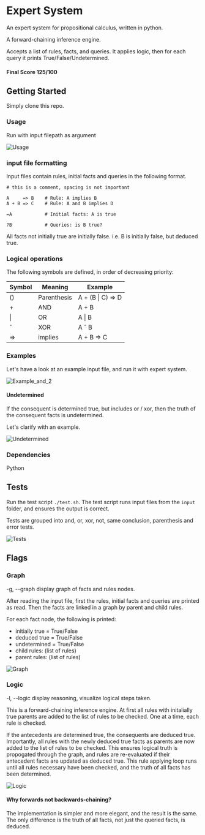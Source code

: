 # Expert System

An expert system for propositional calculus, written in python.

A forward-chaining inference engine.

Accepts a list of rules, facts, and queries. It applies logic, then for each query it prints True/False/Undetermined.

#### Final Score 125/100

## Getting Started

Simply clone this repo.

### Usage

Run with input filepath as argument

![Usage](https://github.com/dfinnis/expert-system/blob/master/img/usage.png?raw=true)

### input file formatting

Input files contain rules, initial facts and queries in the following format.
```
# this is a comment, spacing is not important

A     => B    # Rule: A implies B
A + B => C    # Rule: A and B implies D

=A            # Initial facts: A is true

?B            # Queries: is B true?
```

All facts not initially true are initially false. i.e. B is initially false, but deduced true.

### Logical operations

The following symbols are defined, in order of decreasing priority:

| Symbol | Meaning     | Example           |
| ------ | ----------- | ----------------- |
| ()     | Parenthesis | A + (B \| C) => D |
| \+     | AND         | A + B             |
| \|     | OR          | A \| B            |
| ˆ      | XOR         | A ˆ B             |
| =>     | implies     | A + B => C        |

### Examples

Let's have a look at an example input file, and run it with expert system.

![Example_and_2](https://github.com/dfinnis/expert-system/blob/master/img/example_and_2.png?raw=true)

#### Undetermined

If the consequent is determined true, but includes or / xor, then the truth of the consequent facts is undetermined.

Let's clarify with an example.

![Undetermined](https://github.com/dfinnis/expert-system/blob/master/img/undetermined.png?raw=true)


### Dependencies

Python

## Tests

Run the test script ```./test.sh```.
The test script runs input files from the ```input``` folder, and ensures the output is correct.

Tests are grouped into and, or, xor, not, same conclusion, parenthesis and error tests.

![Tests](https://github.com/dfinnis/expert-system/blob/master/img/tests.gif)

## Flags

### Graph

-g, --graph  display graph of facts and rules nodes.

After reading the input file, first the rules, initial facts and queries are printed as read.
Then the facts are linked in a graph by parent and child rules.

For each fact node, the following is printed:
* initially true = True/False
* deduced true = True/False
* undetermined = True/False
* child rules: (list of rules)
* parent rules: (list of rules)

![Graph](https://github.com/dfinnis/expert-system/blob/master/img/graph.png?raw=true)

### Logic

-l, --logic  display reasoning, visualize logical steps taken.

This is a forward-chaining inference engine.
At first all rules with initalially true parents are added to the list of rules to be checked.
One at a time, each rule is checked.

If the antecedents are determined true, the consequents are deduced true.
Importantly, all rules with the newly deduced true facts as parents are now added to the list of rules to be checked.
This ensures logical truth is propogated through the graph, and rules are re-evaluated if their antecedent facts are updated as deduced true.
This rule applying loop runs until all rules necessary have been checked, and the truth of all facts has been determined.

![Logic](https://github.com/dfinnis/expert-system/blob/master/img/logic.png?raw=true)

#### Why forwards not backwards-chaining?

The implementation is simpler and more elegant, and the result is the same.
The only difference is the truth of all facts, not just the queried facts, is deduced.
